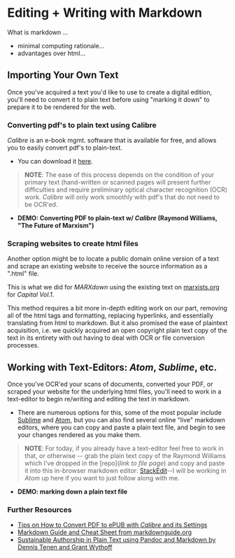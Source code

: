 # Editing + Writing with Markdown

What is markdown ...
* minimal computing rationale...
* advantages over html...

## Importing Your Own Text 

Once you've acquired a text you'd like to use to create a digital edition, you'll need to convert it to plain text before using "marking it down" to prepare it to be rendered for the web.

### Converting pdf's to plain text using Calibre

*Calibre* is an e-book mgmt. software that is available for free, and allows you to easily convert pdf's to plain-text. 
* You can download it [here](https://calibre-ebook.com/).
>**NOTE**: The ease of this process depends on the condition of your primary text (hand-written or scanned pages will present further difficulties and require preliminary optical character recognition (OCR) work. *Calibre* will only work smoothly with pdf's that do not need to be OCR'ed.
* **DEMO: Converting PDF to plain-text w/ *Calibre* (Raymond Williams, "The Future of Marxism")**

### Scraping websites to create html files

Another option might be to locate a public domain online version of a text and scrape an existing website to receive the source information as a ".html" file.

This is what we did for *MARXdown* using the existing text on [marxists.org](https://www.marxists.org/archive/marx/works/1867-c1/) for *Capital Vol.1*. 

This method requires a bit more in-depth editing work on our part, removing all of the html tags and formatting, replacing hyperlinks, and essentially translating from html to markdown. But it also promised the ease of plaintext acquisition, i.e. we quickly acquired an open copyright plain text copy of the text in its entirety with out having to deal with OCR or file conversion processes.

## Working with Text-Editors: *Atom*, *Sublime*, etc.

Once you've OCR'ed your scans of documents, converted your PDF, or scraped your website for the underlying html files, you'll need to work in a text-editor to begin re/writing and editing the text in markdown.

* There are numerous options for this, some of the most popular include [Sublime](https://www.sublimetext.com/) and [Atom](https://atom.io/), but you can also find several online "live" markdown editors, where you can copy and paste a plain text file, and begin to see your changes rendered as you make them.

>**NOTE**: For today, if you already have a text-editor feel free to work in that, or otherwise -- grab the plain text copy of the Raymond Williams which I've dropped in the [repo](*link to file page*) and copy and paste it into this in-browser markdown editor: [StackEdit](https://stackedit.io/)--I will be working in *Atom* up here if you want to just follow along with me. 
* **DEMO: marking down a plain text file**

### Further Resources
* [Tips on How to Convert PDF to ePUB with *Calibre* and its Settings](https://pdf.iskysoft.com/convert-pdf/convert-pdf-to-epub-with-calibre.html)
* [Markdown Guide and Cheat Sheet from markdownguide.org](https://www.markdownguide.org/cheat-sheet/)
* [Sustainable Authorship in Plain Text using Pandoc and Markdown by Dennis Tenen and Grant Wythoff](https://programminghistorian.org/en/lessons/sustainable-authorship-in-plain-text-using-pandoc-and-markdown)
